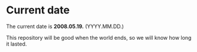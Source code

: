 # Current date

The current date is **2008.05.19.** (YYYY.MM.DD.)

This repository will be good when the world ends, so we will know how long it lasted.